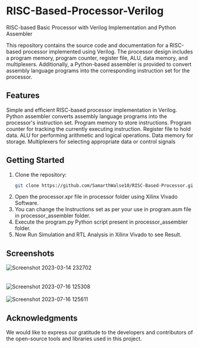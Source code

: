 # RISC-Based-Processor-Verilog
RISC-based Basic Processor with Verilog Implementation and Python Assembler

This repository contains the source code and documentation for a RISC-based processor implemented using Verilog. The processor design includes a program memory, program counter, register file, ALU, data memory, and multiplexers. Additionally, a Python-based assembler is provided to convert assembly language programs into the corresponding instruction set for the processor.
## Features
Simple and efficient RISC-based processor implementation in Verilog.
Python assembler converts assembly language programs into the processor's instruction set.
Program memory to store instructions.
Program counter for tracking the currently executing instruction.
Register file to hold data.
ALU for performing arithmetic and logical operations.
Data memory for storage.
Multiplexers for selecting appropriate data or control signals
## Getting Started
1. Clone the repository:
   ```bash
   git clone https://github.com/SamarthWalse10/RISC-Based-Processor.git
2. Open the processor.xpr file in processor folder using Xilinx Vivado Software.
3. You can change the Instructions set as per your use in program.asm file in processor_assembler folder.
4. Execute the program.py Python script present in processor_assembler folder.
5. Now Run Simulation and RTL Analysis in Xilinx Vivado to see Result.
## Screenshots
![Screenshot 2023-03-14 232702](https://github.com/SamarthWalse10/RISC-Based-Processor/assets/125689593/8cad19a8-ec88-4fa6-8d71-05cb5145022b)
<br/><br/><br/>
![Screenshot 2023-07-16 125308](https://github.com/SamarthWalse10/RISC-Based-Processor/assets/125689593/a374e3cc-556c-4306-b334-25ee087391c7)
<br/><br/>
![Screenshot 2023-07-16 125611](https://github.com/SamarthWalse10/RISC-Based-Processor/assets/125689593/1e5f72e0-29c7-4054-911f-1dfdec7795b3)
## Acknowledgments
We would like to express our gratitude to the developers and contributors of the open-source tools and libraries used in this project.
